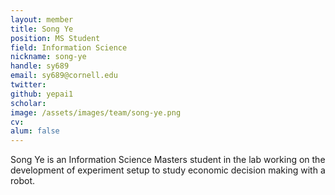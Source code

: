 ```yaml
---
layout: member
title: Song Ye
position: MS Student
field: Information Science
nickname: song-ye
handle: sy689
email: sy689@cornell.edu
twitter:
github: yepai1
scholar:
image: /assets/images/team/song-ye.png
cv:
alum: false
---
```

Song Ye is an Information Science Masters student in the lab working on the development of experiment setup to study economic decision making with a robot.
